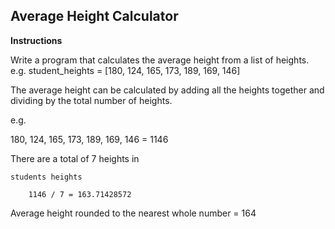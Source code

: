 ## **Average Height Calculator**

**Instructions**

Write a program that calculates the average height from a list of heights.
e.g. student_heights = [180, 124, 165, 173, 189, 169, 146]

The average height can be calculated by adding all the heights together and dividing by the total number of heights.

e.g.

180, 124, 165, 173, 189, 169, 146 = 1146

There are a total of 7 heights in 

	students heights

     	1146 / 7 = 163.71428572

Average height rounded to the nearest whole number = 164
